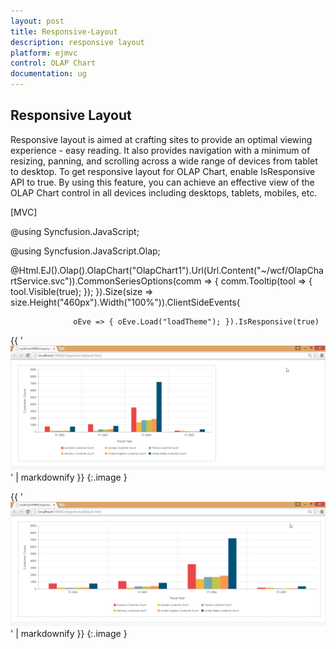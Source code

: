```yaml
---
layout: post
title: Responsive-Layout
description: responsive layout
platform: ejmvc
control: OLAP Chart
documentation: ug
---
```


## Responsive Layout

Responsive layout is aimed at crafting sites to provide an optimal viewing experience - easy reading. It also provides navigation with a minimum of resizing, panning, and scrolling across a wide range of devices from tablet to desktop. To get responsive layout for OLAP Chart, enable IsResponsive API to true. By using this feature, you can achieve an effective view of the OLAP Chart control in all devices including desktops, tablets, mobiles, etc. 



[MVC]

@using Syncfusion.JavaScript;

@using Syncfusion.JavaScript.Olap;

  @Html.EJ().Olap().OlapChart("OlapChart1").Url(Url.Content("~/wcf/OlapChartService.svc")).CommonSeriesOptions(comm => { comm.Tooltip(tool => { tool.Visible(true); }); }).Size(size => size.Height("460px").Width("100%")).ClientSideEvents(

                  oEve => { oEve.Load("loadTheme"); }).IsResponsive(true)





{{ '![](Responsive-Layout_images/Responsive-Layout_img1.png)' | markdownify }}
{:.image }




{{ '![](Responsive-Layout_images/Responsive-Layout_img2.png)' | markdownify }}
{:.image }


